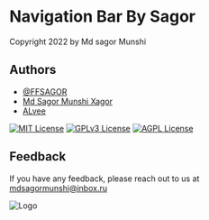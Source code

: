 # Navigation Bar By Sagor

Copyright 2022 by Md sagor Munshi


## Authors

- [@FFSAGOR](https://www.github.com/ffsagor)
- [ Md Sagor Munshi Xagor](https://www.facebook.com/MdSagorMunshiXagor)
- [ ALvee](m.me/100000852187941)







[![MIT License](https://img.shields.io/badge/License-MIT-green.svg)](https://choosealicense.com/licenses/mit/)
[![GPLv3 License](https://img.shields.io/badge/License-GPL%20v3-yellow.svg)](https://opensource.org/licenses/)
[![AGPL License](https://img.shields.io/badge/license-AGPL-blue.svg)](http://www.gnu.org/licenses/agpl-3.0)


## Feedback

If you have any feedback, please reach out to us at mdsagormunshi@inbox.ru




![Logo](https://i.postimg.cc/kGFZXZ0t/ALVEE.gif)
